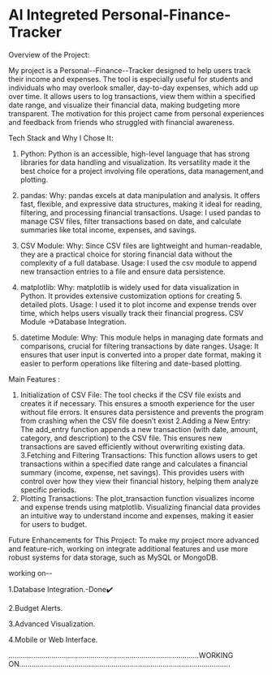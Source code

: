 ﻿# AI Integreted Personal-Finance-Tracker 
 
Overview of the Project:

My project is a Personal--Finance--Tracker designed to help users track their income and expenses. The tool is especially useful for students and individuals who may overlook smaller, day-to-day expenses, 
which add up over time. It allows users to log transactions, view them within a specified date range, and visualize their financial data, making budgeting more transparent. The motivation for this project
came from personal experiences and feedback from friends who struggled with financial awareness.


Tech Stack and Why I Chose It:
1. Python:
Python is an accessible, high-level language that has strong libraries for data handling and visualization. Its versatility made it the best choice for a project
 involving file operations, data management,and plotting.

3. pandas:
Why: pandas excels at data manipulation and analysis. It offers fast, flexible, and expressive data structures, making it ideal for reading, filtering, and processing financial transactions.
Usage: I used pandas to manage CSV files, filter transactions based on date, and calculate summaries like total income, expenses, and savings.

4. CSV Module:
Why: Since CSV files are lightweight and human-readable, they are a practical choice for storing financial data without the complexity of a full database.
Usage: I used the csv module to append new transaction entries to a file and ensure data persistence.

5. matplotlib:
Why: matplotlib is widely used for data visualization in Python. It provides extensive customization options for creating 5. detailed plots.
Usage: I used it to plot income and expense trends over time, which helps users visually track their financial progress.
CSV Module  ->Database Integration.
6. datetime Module:
Why: This module helps in managing date formats and comparisons, crucial for filtering transactions by date ranges.
Usage: It ensures that user input is converted into a proper date format, making it easier to perform operations like filtering and date-based plotting.




Main Features :

1. Initialization of CSV File:
 The tool checks if the CSV file exists and creates it if necessary. This ensures a smooth experience for the user without file errors.
It ensures data persistence and prevents the program from crashing when the CSV file doesn’t exist
2.Adding a New Entry:
The add_entry function appends a new transaction (with date, amount, category, and description) to the CSV file.
This ensures new transactions are saved efficiently without overwriting existing data.
3.Fetching and Filtering Transactions: This function allows users to get transactions within a specified date range and calculates a financial summary (income, expense, net savings).
 This provides users with control over how they view their financial history, helping them analyze specific periods.
4. Plotting Transactions:
The plot_transaction function visualizes income and expense trends using matplotlib.
Visualizing financial data provides an intuitive way to understand income and expenses, making it easier for users to budget.




Future Enhancements for This Project:
To make my project more advanced and feature-rich, working on integrate additional features and use more robust systems for data storage, such as MySQL or MongoDB.

working on--   

1.Database Integration.-Done✔️

2.Budget Alerts.

3.Advanced Visualization.

4.Mobile or Web Interface.


.............................................................................................WORKING ON.......................................................................................................

